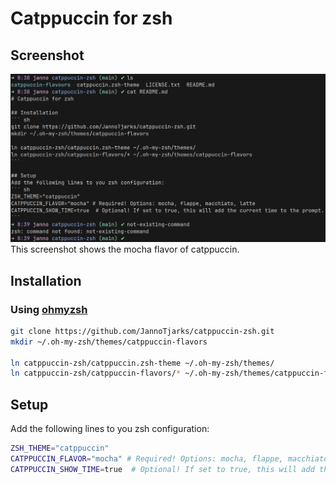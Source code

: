 # Catppuccin for zsh

## Screenshot
![Screenshot of the catppuccin mocha flavor](screenshots/mocha.png)
This screenshot shows the mocha flavor of catppuccin.

## Installation
### Using [ohmyzsh](https://github.com/ohmyzsh/ohmyzsh)
``` sh
git clone https://github.com/JannoTjarks/catppuccin-zsh.git
mkdir ~/.oh-my-zsh/themes/catppuccin-flavors

ln catppuccin-zsh/catppuccin.zsh-theme ~/.oh-my-zsh/themes/
ln catppuccin-zsh/catppuccin-flavors/* ~/.oh-my-zsh/themes/catppuccin-flavors
```

## Setup
Add the following lines to you zsh configuration:
``` sh
ZSH_THEME="catppuccin"
CATPPUCCIN_FLAVOR="mocha" # Required! Options: mocha, flappe, macchiato, latte
CATPPUCCIN_SHOW_TIME=true  # Optional! If set to true, this will add the current time to the prompt.
```
